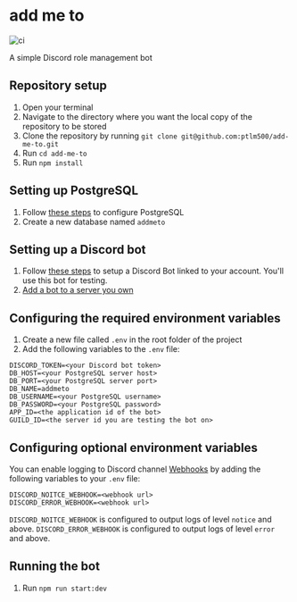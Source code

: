 # add me to

![ci](https://github.com/ptlm500/add-me-to/workflows/ci/badge.svg?branch=main)

A simple Discord role management bot

## Repository setup

1. Open your terminal
2. Navigate to the directory where you want the local copy of the repository to be stored
3. Clone the repository by running `git clone git@github.com:ptlm500/add-me-to.git`
4. Run `cd add-me-to`
5. Run `npm install`

## Setting up PostgreSQL

1. Follow [these steps](https://www.postgresql.org/download/) to configure PostgreSQL
2. Create a new database named `addmeto`

## Setting up a Discord bot

1. Follow [these steps](https://discordjs.guide/preparations/setting-up-a-bot-application.html) to setup a Discord Bot linked to your account. You'll use this bot for testing.
2. [Add a bot to a server you own](https://discordjs.guide/preparations/adding-your-bot-to-servers.html#bot-invite-links)

## Configuring the required environment variables

1. Create a new file called `.env` in the root folder of the project
2. Add the following variables to the `.env` file:

```env
DISCORD_TOKEN=<your Discord bot token>
DB_HOST=<your PostgreSQL server host>
DB_PORT=<your PostgreSQL server port>
DB_NAME=addmeto
DB_USERNAME=<your PostgreSQL username>
DB_PASSWORD=<your PostgreSQL password>
APP_ID=<the application id of the bot>
GUILD_ID=<the server id you are testing the bot on>
```

## Configuring optional environment variables

You can enable logging to Discord channel [Webhooks](https://support.discord.com/hc/en-us/articles/228383668-Intro-to-Webhooks) by adding the following variables to your `.env` file:

```env
DISCORD_NOITCE_WEBHOOK=<webhook url>
DISCORD_ERROR_WEBHOOK=<webhook url>
```

`DISCORD_NOITCE_WEBHOOK` is configured to output logs of level `notice` and above.
`DISCORD_ERROR_WEBHOOK` is configured to output logs of level `error` and above.

## Running the bot

1. Run `npm run start:dev`
